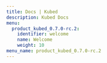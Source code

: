 ```yaml
---
title: Docs | Kubed
description: Kubed Docs
menu:
  product_kubed_0.7.0-rc.2:
    identifier: welcome
    name: Welcome
    weight: 10
menu_name: product_kubed_0.7.0-rc.2
---
```

